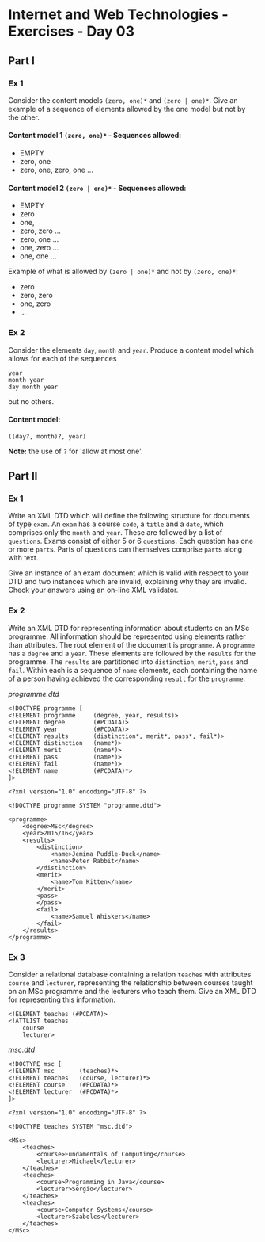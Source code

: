 # Internet and Web Technologies - Exercises - Day 03

## Part I
### Ex 1
Consider the content models `(zero, one)*` and `(zero | one)*`. Give an example of a sequence of elements allowed by the one model but not by the other.

#### Content model 1 `(zero, one)*` - Sequences allowed:

* EMPTY
* zero, one
* zero, one, zero, one ...

#### Content model 2 `(zero | one)*` - Sequences allowed:

* EMPTY
* zero
* one,
* zero, zero ...
* zero, one ...
* one, zero ...
* one, one ...

Example of what is allowed by `(zero | one)*` and not by `(zero, one)*`:

* zero
* zero, zero
* one, zero
* ...

### Ex 2
Consider the elements `day`, `month` and `year`. Produce a content model which allows for each of the sequences
```
year
month year
day month year
```
but no others.

#### Content model:

`((day?, month)?, year)`

**Note:** the use of `?` for 'allow at most one'.

## Part II

### Ex 1

Write an XML DTD which will define the following structure for documents of type `exam`. An `exam` has a course `code`, a `title` and a `date`, which comprises only the `month` and `year`. These are followed by a list of `questions`. Exams consist of either 5 or 6 `questions`. Each question has one or more `part`s. Parts of questions can themselves comprise `part`s along with text. 

Give an instance of an exam document which is valid with respect to your DTD and two instances which are invalid, explaining why they are invalid. Check your answers using an on-line XML validator.

### Ex 2

Write an XML DTD for representing information about students on an MSc programme. All information should be represented using elements rather than attributes. The root element of the document is `programme`. A `programme` has a `degree` and a `year`. These elements are followed by the `results` for the programme. The `results` are partitioned into `distinction`, `merit`, `pass` and `fail`. Within each is a sequence of `name` elements, each containing the name of a person having achieved the corresponding `result` for the `programme`.

*programme.dtd*

```
<!DOCTYPE programme [
<!ELEMENT programme     (degree, year, results)>
<!ELEMENT degree        (#PCDATA)>
<!ELEMENT year          (#PCDATA)>
<!ELEMENT results       (distinction*, merit*, pass*, fail*)>
<!ELEMENT distinction   (name*)>
<!ELEMENT merit         (name*)>
<!ELEMENT pass          (name*)>
<!ELEMENT fail          (name*)>
<!ELEMENT name          (#PCDATA)*>
]>
```

```
<?xml version="1.0" encoding="UTF-8" ?>

<!DOCTYPE programme SYSTEM "programme.dtd">

<programme>
    <degree>MSc</degree>
    <year>2015/16</year>
    <results>
        <distinction>
            <name>Jemima Puddle-Duck</name>
            <name>Peter Rabbit</name>
        </distinction>
        <merit>
            <name>Tom Kitten</name>
        </merit>
        <pass>
        </pass>
        <fail>
            <name>Samuel Whiskers</name>
        </fail>
    </results>
</programme>
```

### Ex 3

Consider a relational database containing a relation `teaches` with attributes `course` and `lecturer`, representing the relationship between courses taught on an MSc programme and the lecturers who teach them. Give an XML DTD for representing this information.

```
<!ELEMENT teaches (#PCDATA)>
<!ATTLIST teaches
    course
    lecturer>
```

*msc.dtd*

```
<!DOCTYPE msc [
<!ELEMENT msc       (teaches)*>
<!ELEMENT teaches   (course, lecturer)*>
<!ELEMENT course    (#PCDATA)*>
<!ELEMENT lecturer  (#PCDATA)*>
]>
```

```
<?xml version="1.0" encoding="UTF-8" ?>

<!DOCTYPE teaches SYSTEM "msc.dtd">

<MSc>
    <teaches>
        <course>Fundamentals of Computing</course>
        <lecturer>Michael</lecturer>
    </teaches>
    <teaches>
        <course>Programming in Java</course>
        <lecturer>Sergio</lecturer>
    </teaches>
    <teaches>
        <course>Computer Systems</course>
        <lecturer>Szabolcs</lecturer>
    </teaches>
</MSc>
```
